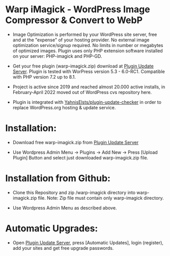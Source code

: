 # Warp iMagick - WordPress Image Compressor & Convert to WebP

* Image Optimization is performed by your WordPress site server, free and at the "expense" of your hosting provider. No external image optimization service/signup required. No limits in number or megabytes of optimized images. Plugin uses only PHP extension software installed on your server: PHP-imagick and PHP-GD.

* Get your free plugin (warp-imagick.zip) download at [Plugin Update Server](https://warp-imagick.pagespeed.club/). Plugin is tested with WorPress version 5.3 - 6.0-RC1. Compatible with PHP version 7.2 up to 8.1.

* Project is active since 2019 and reached almost 20.000 active installs, in February-April 2022 moved out of WordPress cvs repository here.

* Plugin is integrated with [YahnisElsts/plugin-update-checker](https://github.com/YahnisElsts/plugin-update-checker) in order to replace WordPress.org hosting & update service.

# Installation:

* Download free warp-imagick.zip from [Plugin Update Server](https://warp-imagick.pagespeed.club/)

* Use Wordpress Admin Menu -> Plugins -> Add New -> Press [Upload Plugin] Button and select just downloaded warp-imagick.zip file.

# Installation from Github:

* Clone this Repository and zip /warp-imagick directory into warp-imagick.zip file. Note: Zip file must contain only warp-imagick directory.

* Use Wordpress Admin Menu as described above.

# Automatic Upgrades:

* Open [Plugin Update Server](https://warp-imagick.pagespeed.club/), press [Automatic Updates], login (register), add your sites and get free upgrade passwords.
